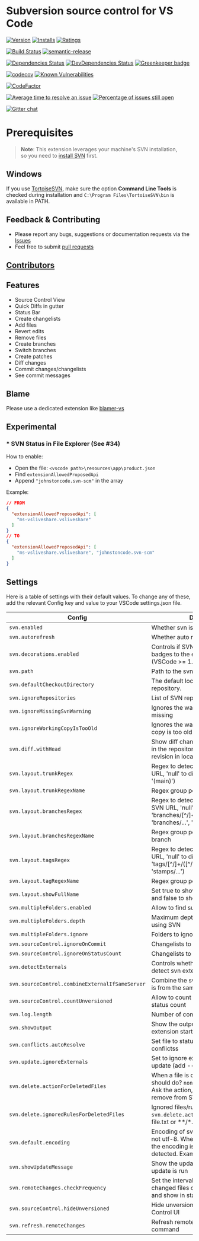# Subversion source control for VS Code

[![Version](https://vsmarketplacebadge.apphb.com/version-short/johnstoncode.svn-scm.svg)](https://marketplace.visualstudio.com/items?itemName=johnstoncode.svn-scm)
[![Installs](https://vsmarketplacebadge.apphb.com/installs-short/johnstoncode.svn-scm.svg)](https://marketplace.visualstudio.com/items?itemName=johnstoncode.svn-scm)
[![Ratings](https://vsmarketplacebadge.apphb.com/rating-short/johnstoncode.svn-scm.svg)](https://marketplace.visualstudio.com/items?itemName=johnstoncode.svn-scm)

[![Build Status](https://dev.azure.com/johnstoncode/Svn-scm/_apis/build/status/svn-scm?branchName=master)](https://dev.azure.com/johnstoncode/Svn-scm/_build/latest?definitionId=1&branchName=master)
[![semantic-release](https://img.shields.io/badge/%20%20%F0%9F%93%A6%F0%9F%9A%80-semantic--release-e10079.svg)](https://github.com/semantic-release/semantic-release)

[![Dependencies Status](https://david-dm.org/JohnstonCode/svn-scm/status.svg)](https://david-dm.org/JohnstonCode/svn-scm)
[![DevDependencies Status](https://david-dm.org/JohnstonCode/svn-scm/dev-status.svg)](https://david-dm.org/JohnstonCode/svn-scm?type=dev)
[![Greenkeeper badge](https://badges.greenkeeper.io/JohnstonCode/svn-scm.svg)](https://greenkeeper.io/)

[![codecov](https://codecov.io/gh/JohnstonCode/svn-scm/branch/master/graph/badge.svg)](https://codecov.io/gh/JohnstonCode/svn-scm)
[![Known Vulnerabilities](https://snyk.io/test/github/JohnstonCode/svn-scm/badge.svg)](https://snyk.io/test/github/JohnstonCode/svn-scm)

[![CodeFactor](https://www.codefactor.io/repository/github/johnstoncode/svn-scm/badge)](https://www.codefactor.io/repository/github/johnstoncode/svn-scm)

[![Average time to resolve an issue](https://isitmaintained.com/badge/resolution/JohnstonCode/svn-scm.svg)](https://isitmaintained.com/project/JohnstonCode/svn-scm "Average time to resolve an issue")
[![Percentage of issues still open](https://isitmaintained.com/badge/open/JohnstonCode/svn-scm.svg)](https://isitmaintained.com/project/JohnstonCode/svn-scm "Percentage of issues still open")

[![Gitter chat](https://badges.gitter.im/gitterHQ/gitter.png)](https://gitter.im/svn-scm/Lobby)

# Prerequisites

> **Note**: This extension leverages your machine's SVN installation,\
> so you need to [install SVN](https://subversion.apache.org) first.

## Windows

If you use [TortoiseSVN](https://tortoisesvn.net/), make sure the option
**Command Line Tools** is checked during installation and
`C:\Program Files\TortoiseSVN\bin` is available in PATH.

## Feedback & Contributing

* Please report any bugs, suggestions or documentation requests via the
  [Issues](https://github.com/JohnstonCode/svn-scm/issues)
* Feel free to submit
  [pull requests](https://github.com/JohnstonCode/svn-scm/pulls)

## [Contributors](https://github.com/JohnstonCode/svn-scm/graphs/contributors)

## Features

* Source Control View
* Quick Diffs in gutter
* Status Bar
* Create changelists
* Add files
* Revert edits
* Remove files
* Create branches
* Switch branches
* Create patches
* Diff changes
* Commit changes/changelists
* See commit messages

## Blame

Please use a dedicated extension like [blamer-vs](https://marketplace.visualstudio.com/items?itemName=beaugust.blamer-vs)

## Experimental

### * SVN Status in File Explorer (See #34)
How to enable:
* Open the file: `<vscode path>\resources\app\product.json`
* Find `extensionAllowedProposedApi`
* Append `"johnstoncode.svn-scm"` in the array

Example:
```json
// FROM
{
  "extensionAllowedProposedApi": [
    "ms-vsliveshare.vsliveshare"
  ]
}
// TO
{
  "extensionAllowedProposedApi": [
    "ms-vsliveshare.vsliveshare", "johnstoncode.svn-scm"
  ]
}
```

## Settings
Here is a table of settings with their default values. To change any of these, add the relevant Config key and value to your VSCode settings.json file.

|Config|Description|Default|
|-|-|-|
|`svn.enabled`|Whether svn is enabled|`true`|
|`svn.autorefresh`|Whether auto refreshing is enabled|`true`|
|`svn.decorations.enabled`|Controls if SVN contributes colors and badges to the explorer and the open (VSCode \>= 1.18 with proposed-api)|`true`|
|`svn.path`|Path to the svn executable|`null`|
|`svn.defaultCheckoutDirectory`|The default location to checkout a svn repository.|`null`|
|`svn.ignoreRepositories`|List of SVN repositories to ignore.|`null`|
|`svn.ignoreMissingSvnWarning`|Ignores the warning when SVN is missing|`false`|
|`svn.ignoreWorkingCopyIsTooOld`|Ignores the warning when working copy is too old|`false`|
|`svn.diff.withHead`|Show diff changes using latest revision in the repository. Set false to use latest revision in local folder|`true`|
|`svn.layout.trunkRegex`|Regex to detect path for 'trunk' in SVN URL, 'null' to disable. (Ex.: '(trunk)', '(main)')|`"(trunk)(/.*)?"`|
|`svn.layout.trunkRegexName`|Regex group position for name of trunk|`1`|
|`svn.layout.branchesRegex`|Regex to detect path for 'branches' in SVN URL, 'null' to disable. Subpath use 'branches/[^/]+/([^/]+)(/.\*)?' (Ex.: 'branches/...', 'versions/...')|`"branches/([^/]+)(/.*)?"`|
|`svn.layout.branchesRegexName`|Regex group position for name of branch|`1`|
|`svn.layout.tagsRegex`|Regex to detect path for 'tags' in SVN URL, 'null' to disable. Subpath use 'tags/[^/]+/([^/]+)(/.\*)?'. (Ex.: 'tags/...', 'stamps/...')|`"tags/([^/]+)(/.*)?"`|
|`svn.layout.tagRegexName`|Regex group position for name of tag|`1`|
|`svn.layout.showFullName`|Set true to show 'branches/\<name\>' and false to show only '\<name\>'|`true`|
|`svn.multipleFolders.enabled`|Allow to find subfolders using SVN|`false`|
|`svn.multipleFolders.depth`|Maximum depth to find subfolders using SVN|`4`|
|`svn.multipleFolders.ignore`|Folders to ignore using SVN|`["**/.git","**/.hg","**/vendor","**/node_modules"]`|
|`svn.sourceControl.ignoreOnCommit`|Changelists to ignore on commit|`["ignore-on-commit"]`|
|`svn.sourceControl.ignoreOnStatusCount`|Changelists to ignore on status count|`["ignore-on-commit"]`|
|`svn.detectExternals`|Controls whether to automatically detect svn externals.|`true`|
|`svn.sourceControl.combineExternalIfSameServer`|Combine the svn external in the main if is from the same server.|`false`|
|`svn.sourceControl.countUnversioned`|Allow to count unversioned files in status count|`true`|
|`svn.log.length`|Number of commit messages to log|`50`|
|`svn.showOutput`|Show the output window when the extension starts|`false`|
|`svn.conflicts.autoResolve`|Set file to status resolved after fix conflictss|`false`|
|`svn.update.ignoreExternals`|Set to ignore externals definitions on update (add --ignore-externals)|`true`|
|`svn.delete.actionForDeletedFiles`|When a file is deleted, what SVN should do? `none` - Do nothing, `prompt` - Ask the action, `remove` - automatically remove from SVN|`"prompt"`|
|`svn.delete.ignoredRulesForDeletedFiles`|Ignored files/rules for `svn.delete.actionForDeletedFiles`(Ex.: file.txt or \*\*/\*.txt)|`[]`|
|`svn.default.encoding`|Encoding of svn output if the output is not utf-8. When this parameter is null, the encoding is automatically detected. Example: 'windows-1252'.|`null`|
|`svn.showUpdateMessage`|Show the update message when update is run|`true`|
|`svn.remoteChanges.checkFrequency`|Set the interval in seconds to check changed files on remote repository and show in statusbar. 0 to disable|`300`|
|`svn.sourceControl.hideUnversioned`|Hide unversioned files in Source Control UI|`false`|
|`svn.refresh.remoteChanges`|Refresh remote changes on refresh command|`false`|
